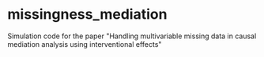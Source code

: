 # missingness_mediation
Simulation code for the paper "Handling multivariable missing data in causal mediation analysis using interventional effects"
